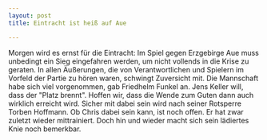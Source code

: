 ```yaml
---
layout: post
title: Eintracht ist heiß auf Aue

---
```


Morgen wird es ernst für die Eintracht: Im Spiel gegen Erzgebirge Aue muss unbedingt ein Sieg eingefahren werden, um nicht vollends in die Krise zu geraten. In allen Äußerungen, die von Verantwortlichen und Spielern im Vorfeld der Partie zu hören waren, schwingt Zuversicht mit. Die Mannschaft habe sich viel vorgenommen, gab Friedhelm Funkel an. Jens Keller will, dass der "Platz brennt". Hoffen wir, dass die Wende zum Guten dann auch wirklich erreicht wird. Sicher mit dabei sein wird nach seiner Rotsperre Torben Hoffmann. Ob Chris dabei sein kann, ist noch offen. Er hat zwar zuletzt wieder mittrainiert. Doch hin und wieder macht sich sein lädiertes Knie noch bemerkbar.


